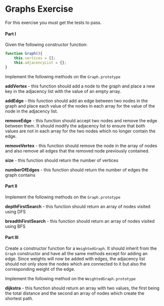 # Graphs Exercise

For this exercise you must get the tests to pass.

#### Part I 

Given the following constructor function:

```js
function Graph(){
    this.vertices = [];
    this.adjacencyList = {};
}
```

Implement the following methods on the `Graph.prototype`

**addVertex** - this function should add a node to the graph and place a new key in the adjacency list with the value of an empty array.

**addEdge** - this function should add an edge between two nodes in the graph and place each value of the nodes in each array for the value of the node in the adjacency list.

**removeEdge** - this function should accept two nodes and remove the edge between them. It should modify the adjacency list to ensure that both values are not in each array for the two nodes which no longer contain the edge.

**removeVertex** - this function should remove the node in the array of nodes and also remove all edges that the removed node previously contained.

**size** - this function should return the number of vertices

**numberOfEdges** - this function should return the number of edges the graph contains

#### Part II

Implement the following methods on the `Graph.prototype`

**depthFirstSearch** - this function should return an array of nodes visited using DFS

**breadthFirstSearch** - this function should return an array of nodes visited using BFS

#### Part III

Create a constructor function for a `WeightedGraph`. It should inherit from the `Graph` constructor and have all the same methods except for adding an edge. Since weights will now be added with edges, the adjacency list should not only store the nodes which are connected to it but also the corresponding weight of the edge.

Implement the following method on the `WeightedGraph.prototype`

**dijkstra** - this function should return an array with two values, the first being the total distance and the second an array of nodes which create the shortest path.

